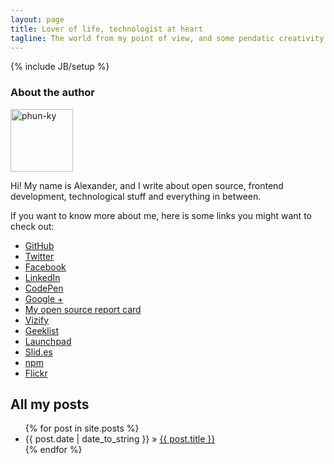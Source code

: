 ```yaml
---
layout: page
title: Lover of life, technologist at heart
tagline: The world from my point of view, and some pendatic creativity
---
```

{% include JB/setup %}

<div class="about_the_author">
  <h3>About the author</h3>
  <img width="100" height="100" src="https://secure.gravatar.com/avatar/e4885fa3c6db55194cb2eb9e81dac456?s=220" class="avatar" alt="phun-ky">
  <p>
    Hi! My name is Alexander, and I write about open source, frontend development, technological stuff and everything in between.
  </p>
  <p>
    If you want to know more about me, here is some links you might want to check out:
    <ul>
      <li><a href="https://github.com/phun-ky">GitHub</a></li>
      <li><a href="https://twitter.com/phun_ky">Twitter</a></li>
      <li><a href="https://nb-no.facebook.com/phunky.net">Facebook</a></li>
      <li><a href="http://no.linkedin.com/in/alexanderroyne">LinkedIn</a></li>
      <li><a href="http://codepen.io/phun-ky/">CodePen</a></li>
      <li><a href="https://plus.google.com/109212745239771225705/posts">Google +</a></li>
      <li><a href="http://osrc.dfm.io/phun-ky">My open source report card</a></li>
      <li><a href="https://www.vizify.com/alexander-vassbotn-ryne-helgesen/">Vizify</a></li>
      <li><a href="https://geekli.st/ph001">Geeklist</a></li>
      <li><a href="https://launchpad.net/~alexander-phun-ky">Launchpad</a></li>
      <li><a href="http://slid.es/phun_ky/">Slid.es</a></li>
      <li><a href="https://www.npmjs.org/~phun-ky">npm</a></li>
      <li><a href="http://www.flickr.com/photos/phun-ky/">Flickr</a></li>
    </ul>
  </p>
</div>
    
## All my posts

<ul class="posts">
  {% for post in site.posts %}
    <li><span>{{ post.date | date_to_string }}</span> &raquo; <a href="{{ BASE_PATH }}{{ post.url }}">{{ post.title }}</a></li>
  {% endfor %}
</ul>

